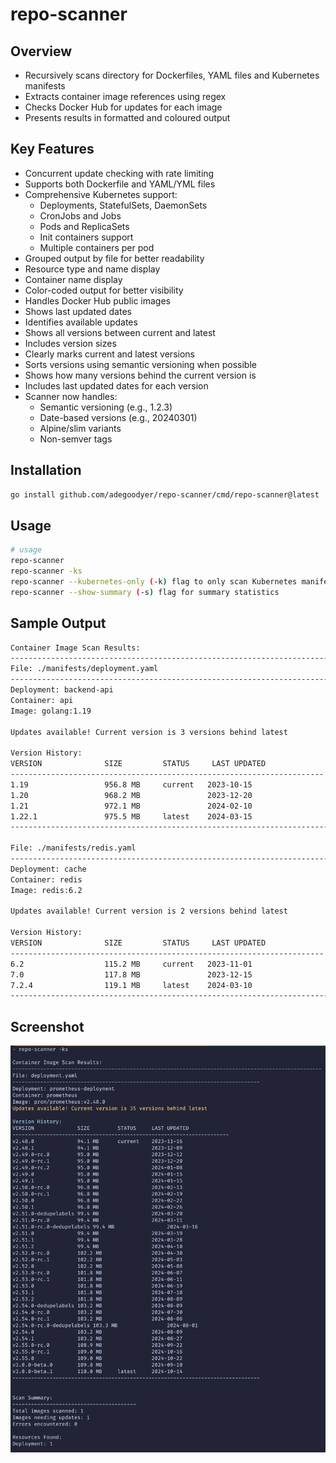 # repo-scanner

## Overview
- Recursively scans directory for Dockerfiles, YAML files and Kubernetes manifests
- Extracts container image references using regex
- Checks Docker Hub for updates for each image
- Presents results in formatted and coloured   output

## Key Features
- Concurrent update checking with rate limiting
- Supports both Dockerfile and YAML/YML files
- Comprehensive Kubernetes support:
  - Deployments, StatefulSets, DaemonSets
  - CronJobs and Jobs
  - Pods and ReplicaSets
  - Init containers support
  - Multiple containers per pod
- Grouped output by file for better readability
- Resource type and name display
- Container name display
- Color-coded output for better visibility
- Handles Docker Hub public images
- Shows last updated dates
- Identifies available updates
- Shows all versions between current and latest
- Includes version sizes
- Clearly marks current and latest versions
- Sorts versions using semantic versioning when possible
- Shows how many versions behind the current version is
- Includes last updated dates for each version
- Scanner now handles:
  - Semantic versioning (e.g., 1.2.3)
  - Date-based versions (e.g., 20240301)
  - Alpine/slim variants
  - Non-semver tags

## Installation
```bash
go install github.com/adegoodyer/repo-scanner/cmd/repo-scanner@latest
```

## Usage
```bash
# usage
repo-scanner
repo-scanner -ks
repo-scanner --kubernetes-only (-k) flag to only scan Kubernetes manifests
repo-scanner --show-summary (-s) flag for summary statistics
```

## Sample Output
```bash
Container Image Scan Results:
----------------------------------------------------------------------------------------------------
File: ./manifests/deployment.yaml
--------------------------------------------------------------------------------
Deployment: backend-api
Container: api
Image: golang:1.19

Updates available! Current version is 3 versions behind latest

Version History:
VERSION              SIZE         STATUS     LAST UPDATED
----------------------------------------------------------------------
1.19                 956.8 MB     current   2023-10-15
1.20                 968.2 MB               2023-12-20
1.21                 972.1 MB               2024-02-10
1.22.1               975.5 MB     latest    2024-03-15
--------------------------------------------------------------------------------

File: ./manifests/redis.yaml
--------------------------------------------------------------------------------
Deployment: cache
Container: redis
Image: redis:6.2

Updates available! Current version is 2 versions behind latest

Version History:
VERSION              SIZE         STATUS     LAST UPDATED
----------------------------------------------------------------------
6.2                  115.2 MB     current   2023-11-01
7.0                  117.8 MB               2023-12-15
7.2.4                119.1 MB     latest    2024-03-10
--------------------------------------------------------------------------------
```

## Screenshot
<img src="img/screenshot-24102024.png" alt="screenshot-24102024" width="800">
